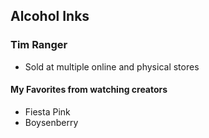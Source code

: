 
## Alcohol Inks
### Tim Ranger
* Sold at multiple online and physical stores

#### My Favorites from watching creators
* Fiesta Pink
* Boysenberry
